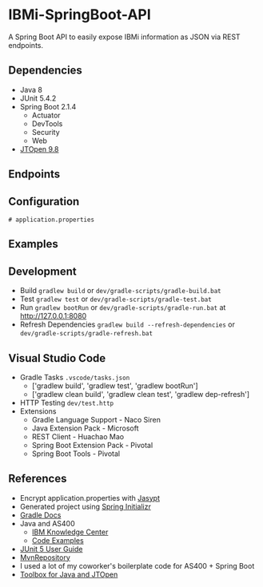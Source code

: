 # IBMi-SpringBoot-API


A Spring Boot API to easily expose IBMi information as JSON via REST endpoints.


## Dependencies
* Java 8
* JUnit 5.4.2
* Spring Boot 2.1.4
  * Actuator
  * DevTools
  * Security
  * Web
* [JTOpen 9.8](http://jt400.sourceforge.net/)


## Endpoints


## Configuration
```properties
# application.properties

```

## Examples


## Development
* Build ```gradlew build``` or ```dev/gradle-scripts/gradle-build.bat```
* Test ```gradlew test``` or ```dev/gradle-scripts/gradle-test.bat```
* Run ```gradlew bootRun``` or ```dev/gradle-scripts/gradle-run.bat``` at http://127.0.0.1:8080
* Refresh Dependencies ```gradlew build --refresh-dependencies``` or ```dev/gradle-scripts/gradle-refresh.bat```


## Visual Studio Code
* Gradle Tasks ```.vscode/tasks.json```
  * ['gradlew build', 'gradlew test', 'gradlew bootRun']
  * ['gradlew clean build', 'gradlew clean test', 'gradlew dep-refresh']
* HTTP Testing ```dev/test.http```
* Extensions
  * Gradle Language Support - Naco Siren
  * Java Extension Pack - Microsoft
  * REST Client - Huachao Mao
  * Spring Boot Extension Pack - Pivotal
  * Spring Boot Tools - Pivotal


## References
* Encrypt application.properties with [Jasypt](https://www.ricston.com/blog/encrypting-properties-in-spring-boot-with-jasypt-spring-boot/)
* Generated project using [Spring Initializr](https://start.spring.io/)
* [Gradle Docs](https://docs.gradle.org/current/userguide/userguide.html)
* Java and AS400 
  * [IBM Knowledge Center](https://www.ibm.com/support/knowledgecenter/ssw_ibm_i_71/rzahh/page1.htm)
  * [Code Examples](https://www.programcreek.com/java-api-examples/?api=com.ibm.as400.access.AS400)
* [JUnit 5 User Guide](https://junit.org/junit5/docs/current/user-guide/)
* [MvnRepository](https://mvnrepository.com/)
* I used a lot of my coworker's boilerplate code for AS400 + Spring Boot
* [Toolbox for Java and JTOpen](https://developer.ibm.com/articles/i-javatoolbox/#toolbox-for-java-introduction)

